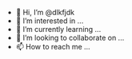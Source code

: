 - 👋 Hi, I’m @dlkfjdk
- 👀 I’m interested in ...
- 🌱 I’m currently learning ...
- 💞️ I’m looking to collaborate on ...
- 📫 How to reach me ...

<!---
dlkfjdk/dlkfjdk is a ✨ special ✨ repository because its `README.md` (this file) appears on your GitHub profile.
You can click the Preview link to take a look at your changes.
--->
